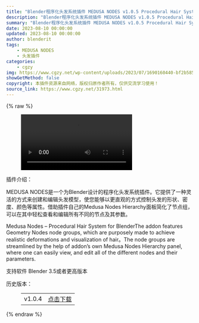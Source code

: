```yaml
---
title: "Blender程序化头发系统插件 MEDUSA NODES v1.0.5 Procedural Hair System for Blender"
description: "Blender程序化头发系统插件 MEDUSA NODES v1.0.5 Procedural Hair System for Blender"
summary: "Blender程序化头发系统插件 MEDUSA NODES v1.0.5 Procedural Hair System for Blender"
date: 2023-08-10 00:00:00
updated: 2023-08-10 00:00:00
author: blenderit
tags: 
    - MEDUSA NODES
    - 头发插件
categories:
    - cgzy
img: https://www.cgzy.net/wp-content/uploads/2023/07/1690160440-bf2b585aaeb7a04.webp
showGetMethod: false
copyright: 本插件资源来自网络，版权归原作者所有，仅供交流学习使用！
source_link: https://www.cgzy.net/31973.html
---
```


{% raw %}
<figure class="wp-block-video aligncenter"><video controls src="https://cloud.video.taobao.com/play/u/717183932/p/1/e/6/t/1/420152401709.mp4"></video></figure><div class="wp-block-pandastudio-title"><div class="title_style_01"><p>插件介绍：</p></div></div><p class="is-style-text-indent-2em">MEDUSA NODES是一个为Blender设计的程序化头发系统插件。它提供了一种灵活的方式来创建和编辑头发模型，使您能够以更直观的方式控制头发的形状、密度、颜色等属性。借助插件自己的Medusa Nodes Hierarchy面板简化了节点组，可以在其中轻松查看和编辑所有不同的节点及其参数。</p><p>Medusa Nodes – Procedural Hair System for BlenderThe addon features Geometry Nodes node groups, which are purposely made to achieve realistic deformations and visualization of hair。The node groups are streamlined by the help of addon’s own Medusa Nodes Hierarchy panel, where one can easily view, and edit all of the different nodes and their parameters.</p><div class="wp-block-pandastudio-tips"><div class="tip success "><p>支持软件 Blender 3.5或者更高版本</p>
</div></div><div class="wp-block-pandastudio-title"><div class="title_style_01"><p>历史版本：</p></div></div><figure class="wp-block-table has-medium-font-size"><table><tbody><tr><td>v1.0.4</td><td><a href="https://www.cgzy.net/go?_=bf6eec9e49aHR0cHM6Ly9wYW4uYmFpZHUuY29tL3MvMUZyS002Ml9DdTRjaDR4XzJlV1JUc0E%2FcHdkPXZsa3Q%3D" target="_blank">点击下载</a></td></tr></tbody></table></figure>
<div style="display: none">cgzy</div>
{% endraw %}
